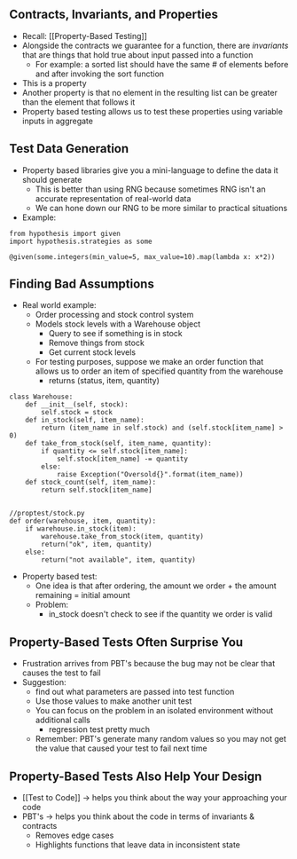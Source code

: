 ## Contracts, Invariants, and Properties
* Recall: [[Property-Based Testing]]
* Alongside the contracts we guarantee for a function, there are *invariants* that are things that hold true about input passed into a function
	* For example: a sorted list should have the same # of elements before and after invoking the sort function
* This is a property
* Another property is that no element in the resulting list can be greater than the element that follows it
* Property based testing allows us to test these properties using variable inputs in aggregate
## Test Data Generation
* Property based libraries give you a mini-language to define the data it should generate
	* This is better than using RNG because sometimes RNG isn't an accurate representation of real-world data
	* We can hone down our RNG to be more similar to practical situations
* Example:
```
from hypothesis import given
import hypothesis.strategies as some

@given(some.integers(min_value=5, max_value=10).map(lambda x: x*2))
```
## Finding Bad Assumptions
* Real world example:
	* Order processing and stock control system
	* Models stock levels with a Warehouse object
		* Query to see if something is in stock
		* Remove things from stock
		* Get current stock levels
	* For testing purposes, suppose we make an order function that allows us to order an item of specified quantity from the warehouse
		* returns (status, item, quantity)
```
class Warehouse:
	def __init__(self, stock):
		self.stock = stock
	def in_stock(self, item_name):
		return (item_name in self.stock) and (self.stock[item_name] > 0)
	def take_from_stock(self, item_name, quantity):
		if quantity <= self.stock[item_name]:
			self.stock[item_name] -= quantity
		else:
			raise Exception("Oversold{}".format(item_name))
	def stock_count(self, item_name):
		return self.stock[item_name]


//proptest/stock.py
def order(warehouse, item, quantity):
	if warehouse.in_stock(item):
		warehouse.take_from_stock(item, quantity)
		return("ok", item, quantity)
	else:
		return("not available", item, quantity)
```

* Property based test:
	* One idea is that after ordering, the amount we order + the amount remaining = initial amount
	* Problem:
		* in_stock doesn't check to see if the quantity we order is valid
## Property-Based Tests Often Surprise You
* Frustration arrives from PBT's because the bug may not be clear that causes the test to fail
* Suggestion:
	* find out what parameters are passed into test function
	* Use those values to make another unit test
	* You can focus on the problem in an isolated environment without additional calls
		* regression test pretty much
	* Remember: PBT's generate many random values so you may not get the value that caused your test to fail next time
## Property-Based Tests Also Help Your Design
* [[Test to Code]] -> helps you think about the way your approaching your code
* PBT's -> helps you think about the code in terms of invariants & contracts
	* Removes edge cases
	* Highlights functions that leave data in inconsistent state

